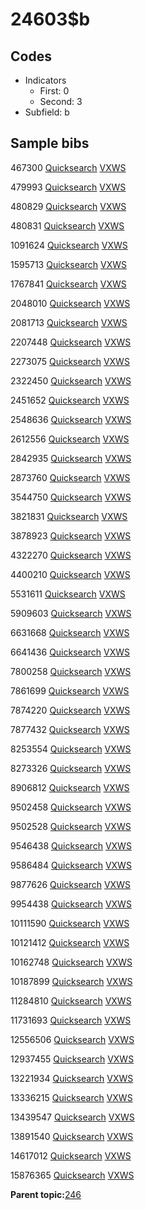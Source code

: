 # 24603$b

## Codes

-   Indicators
    -   First: 0
    -   Second: 3
-   Subfield: b

## Sample bibs

467300 [Quicksearch](https://search.library.yale.edu/catalog/467300) [VXWS](http://prodorbis.library.yale.edu:7014/vxws/GetHoldingsService?bibId=467300)

479993 [Quicksearch](https://search.library.yale.edu/catalog/479993) [VXWS](http://prodorbis.library.yale.edu:7014/vxws/GetHoldingsService?bibId=479993)

480829 [Quicksearch](https://search.library.yale.edu/catalog/480829) [VXWS](http://prodorbis.library.yale.edu:7014/vxws/GetHoldingsService?bibId=480829)

480831 [Quicksearch](https://search.library.yale.edu/catalog/480831) [VXWS](http://prodorbis.library.yale.edu:7014/vxws/GetHoldingsService?bibId=480831)

1091624 [Quicksearch](https://search.library.yale.edu/catalog/1091624) [VXWS](http://prodorbis.library.yale.edu:7014/vxws/GetHoldingsService?bibId=1091624)

1595713 [Quicksearch](https://search.library.yale.edu/catalog/1595713) [VXWS](http://prodorbis.library.yale.edu:7014/vxws/GetHoldingsService?bibId=1595713)

1767841 [Quicksearch](https://search.library.yale.edu/catalog/1767841) [VXWS](http://prodorbis.library.yale.edu:7014/vxws/GetHoldingsService?bibId=1767841)

2048010 [Quicksearch](https://search.library.yale.edu/catalog/2048010) [VXWS](http://prodorbis.library.yale.edu:7014/vxws/GetHoldingsService?bibId=2048010)

2081713 [Quicksearch](https://search.library.yale.edu/catalog/2081713) [VXWS](http://prodorbis.library.yale.edu:7014/vxws/GetHoldingsService?bibId=2081713)

2207448 [Quicksearch](https://search.library.yale.edu/catalog/2207448) [VXWS](http://prodorbis.library.yale.edu:7014/vxws/GetHoldingsService?bibId=2207448)

2273075 [Quicksearch](https://search.library.yale.edu/catalog/2273075) [VXWS](http://prodorbis.library.yale.edu:7014/vxws/GetHoldingsService?bibId=2273075)

2322450 [Quicksearch](https://search.library.yale.edu/catalog/2322450) [VXWS](http://prodorbis.library.yale.edu:7014/vxws/GetHoldingsService?bibId=2322450)

2451652 [Quicksearch](https://search.library.yale.edu/catalog/2451652) [VXWS](http://prodorbis.library.yale.edu:7014/vxws/GetHoldingsService?bibId=2451652)

2548636 [Quicksearch](https://search.library.yale.edu/catalog/2548636) [VXWS](http://prodorbis.library.yale.edu:7014/vxws/GetHoldingsService?bibId=2548636)

2612556 [Quicksearch](https://search.library.yale.edu/catalog/2612556) [VXWS](http://prodorbis.library.yale.edu:7014/vxws/GetHoldingsService?bibId=2612556)

2842935 [Quicksearch](https://search.library.yale.edu/catalog/2842935) [VXWS](http://prodorbis.library.yale.edu:7014/vxws/GetHoldingsService?bibId=2842935)

2873760 [Quicksearch](https://search.library.yale.edu/catalog/2873760) [VXWS](http://prodorbis.library.yale.edu:7014/vxws/GetHoldingsService?bibId=2873760)

3544750 [Quicksearch](https://search.library.yale.edu/catalog/3544750) [VXWS](http://prodorbis.library.yale.edu:7014/vxws/GetHoldingsService?bibId=3544750)

3821831 [Quicksearch](https://search.library.yale.edu/catalog/3821831) [VXWS](http://prodorbis.library.yale.edu:7014/vxws/GetHoldingsService?bibId=3821831)

3878923 [Quicksearch](https://search.library.yale.edu/catalog/3878923) [VXWS](http://prodorbis.library.yale.edu:7014/vxws/GetHoldingsService?bibId=3878923)

4322270 [Quicksearch](https://search.library.yale.edu/catalog/4322270) [VXWS](http://prodorbis.library.yale.edu:7014/vxws/GetHoldingsService?bibId=4322270)

4400210 [Quicksearch](https://search.library.yale.edu/catalog/4400210) [VXWS](http://prodorbis.library.yale.edu:7014/vxws/GetHoldingsService?bibId=4400210)

5531611 [Quicksearch](https://search.library.yale.edu/catalog/5531611) [VXWS](http://prodorbis.library.yale.edu:7014/vxws/GetHoldingsService?bibId=5531611)

5909603 [Quicksearch](https://search.library.yale.edu/catalog/5909603) [VXWS](http://prodorbis.library.yale.edu:7014/vxws/GetHoldingsService?bibId=5909603)

6631668 [Quicksearch](https://search.library.yale.edu/catalog/6631668) [VXWS](http://prodorbis.library.yale.edu:7014/vxws/GetHoldingsService?bibId=6631668)

6641436 [Quicksearch](https://search.library.yale.edu/catalog/6641436) [VXWS](http://prodorbis.library.yale.edu:7014/vxws/GetHoldingsService?bibId=6641436)

7800258 [Quicksearch](https://search.library.yale.edu/catalog/7800258) [VXWS](http://prodorbis.library.yale.edu:7014/vxws/GetHoldingsService?bibId=7800258)

7861699 [Quicksearch](https://search.library.yale.edu/catalog/7861699) [VXWS](http://prodorbis.library.yale.edu:7014/vxws/GetHoldingsService?bibId=7861699)

7874220 [Quicksearch](https://search.library.yale.edu/catalog/7874220) [VXWS](http://prodorbis.library.yale.edu:7014/vxws/GetHoldingsService?bibId=7874220)

7877432 [Quicksearch](https://search.library.yale.edu/catalog/7877432) [VXWS](http://prodorbis.library.yale.edu:7014/vxws/GetHoldingsService?bibId=7877432)

8253554 [Quicksearch](https://search.library.yale.edu/catalog/8253554) [VXWS](http://prodorbis.library.yale.edu:7014/vxws/GetHoldingsService?bibId=8253554)

8273326 [Quicksearch](https://search.library.yale.edu/catalog/8273326) [VXWS](http://prodorbis.library.yale.edu:7014/vxws/GetHoldingsService?bibId=8273326)

8906812 [Quicksearch](https://search.library.yale.edu/catalog/8906812) [VXWS](http://prodorbis.library.yale.edu:7014/vxws/GetHoldingsService?bibId=8906812)

9502458 [Quicksearch](https://search.library.yale.edu/catalog/9502458) [VXWS](http://prodorbis.library.yale.edu:7014/vxws/GetHoldingsService?bibId=9502458)

9502528 [Quicksearch](https://search.library.yale.edu/catalog/9502528) [VXWS](http://prodorbis.library.yale.edu:7014/vxws/GetHoldingsService?bibId=9502528)

9546438 [Quicksearch](https://search.library.yale.edu/catalog/9546438) [VXWS](http://prodorbis.library.yale.edu:7014/vxws/GetHoldingsService?bibId=9546438)

9586484 [Quicksearch](https://search.library.yale.edu/catalog/9586484) [VXWS](http://prodorbis.library.yale.edu:7014/vxws/GetHoldingsService?bibId=9586484)

9877626 [Quicksearch](https://search.library.yale.edu/catalog/9877626) [VXWS](http://prodorbis.library.yale.edu:7014/vxws/GetHoldingsService?bibId=9877626)

9954438 [Quicksearch](https://search.library.yale.edu/catalog/9954438) [VXWS](http://prodorbis.library.yale.edu:7014/vxws/GetHoldingsService?bibId=9954438)

10111590 [Quicksearch](https://search.library.yale.edu/catalog/10111590) [VXWS](http://prodorbis.library.yale.edu:7014/vxws/GetHoldingsService?bibId=10111590)

10121412 [Quicksearch](https://search.library.yale.edu/catalog/10121412) [VXWS](http://prodorbis.library.yale.edu:7014/vxws/GetHoldingsService?bibId=10121412)

10162748 [Quicksearch](https://search.library.yale.edu/catalog/10162748) [VXWS](http://prodorbis.library.yale.edu:7014/vxws/GetHoldingsService?bibId=10162748)

10187899 [Quicksearch](https://search.library.yale.edu/catalog/10187899) [VXWS](http://prodorbis.library.yale.edu:7014/vxws/GetHoldingsService?bibId=10187899)

11284810 [Quicksearch](https://search.library.yale.edu/catalog/11284810) [VXWS](http://prodorbis.library.yale.edu:7014/vxws/GetHoldingsService?bibId=11284810)

11731693 [Quicksearch](https://search.library.yale.edu/catalog/11731693) [VXWS](http://prodorbis.library.yale.edu:7014/vxws/GetHoldingsService?bibId=11731693)

12556506 [Quicksearch](https://search.library.yale.edu/catalog/12556506) [VXWS](http://prodorbis.library.yale.edu:7014/vxws/GetHoldingsService?bibId=12556506)

12937455 [Quicksearch](https://search.library.yale.edu/catalog/12937455) [VXWS](http://prodorbis.library.yale.edu:7014/vxws/GetHoldingsService?bibId=12937455)

13221934 [Quicksearch](https://search.library.yale.edu/catalog/13221934) [VXWS](http://prodorbis.library.yale.edu:7014/vxws/GetHoldingsService?bibId=13221934)

13336215 [Quicksearch](https://search.library.yale.edu/catalog/13336215) [VXWS](http://prodorbis.library.yale.edu:7014/vxws/GetHoldingsService?bibId=13336215)

13439547 [Quicksearch](https://search.library.yale.edu/catalog/13439547) [VXWS](http://prodorbis.library.yale.edu:7014/vxws/GetHoldingsService?bibId=13439547)

13891540 [Quicksearch](https://search.library.yale.edu/catalog/13891540) [VXWS](http://prodorbis.library.yale.edu:7014/vxws/GetHoldingsService?bibId=13891540)

14617012 [Quicksearch](https://search.library.yale.edu/catalog/14617012) [VXWS](http://prodorbis.library.yale.edu:7014/vxws/GetHoldingsService?bibId=14617012)

15876365 [Quicksearch](https://search.library.yale.edu/catalog/15876365) [VXWS](http://prodorbis.library.yale.edu:7014/vxws/GetHoldingsService?bibId=15876365)

**Parent topic:**[246](../../tags/246/246.md)

